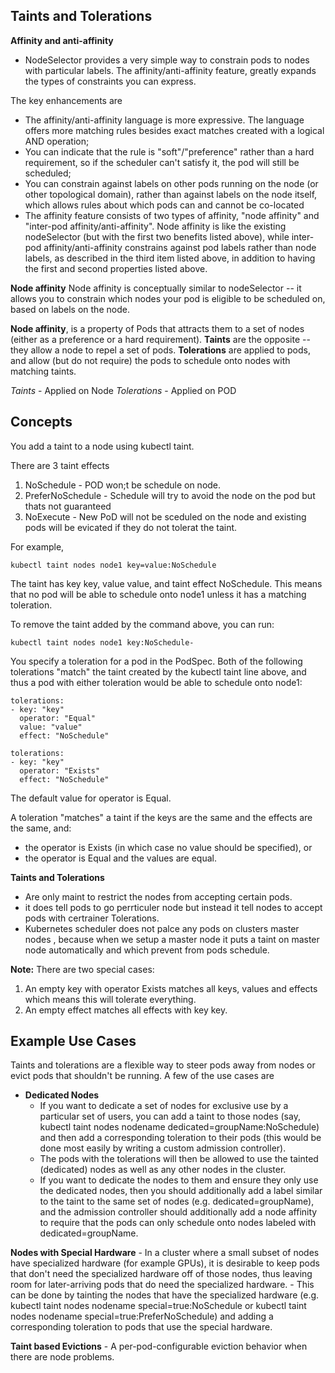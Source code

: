 ## Taints and Tolerations

**Affinity and anti-affinity** 
- NodeSelector provides a very simple way to constrain pods to nodes with particular labels. The affinity/anti-affinity feature, greatly expands the types of constraints you can express. 

The key enhancements are

- The affinity/anti-affinity language is more expressive. The language offers more matching rules besides exact matches created with a logical AND operation;
- You can indicate that the rule is "soft"/"preference" rather than a hard requirement, so if the scheduler can't satisfy it, the pod will still be scheduled;
- You can constrain against labels on other pods running on the node (or other topological domain), rather than against labels on the node itself, which allows rules about which pods can and cannot be co-located
- The affinity feature consists of two types of affinity, "node affinity" and "inter-pod affinity/anti-affinity". Node affinity is like the existing nodeSelector (but with the first two benefits listed above), while inter-pod affinity/anti-affinity constrains against pod labels rather than node labels, as described in the third item listed above, in addition to having the first and second properties listed above.

**Node affinity**
Node affinity is conceptually similar to nodeSelector -- it allows you to constrain which nodes your pod is eligible to be scheduled on, based on labels on the node.


**Node affinity**, is a property of Pods that attracts them to a set of nodes (either as a preference or a hard requirement). **Taints** are the opposite -- they allow a node to repel a set of pods.
**Tolerations** are applied to pods, and allow (but do not require) the pods to schedule onto nodes with matching taints.

*Taints* - Applied on Node
*Tolerations* - Applied on POD

## Concepts

You add a taint to a node using kubectl taint. 

There are 3 taint effects
1. NoSchedule - POD won;t be schedule on node. 
2. PreferNoSchedule - Schedule will try to avoid the node on the pod but thats not guaranteed 
3. NoExecute - New PoD will not be sceduled on the node and existing pods will be evicated if they do not tolerat the taint.

For example,
```
kubectl taint nodes node1 key=value:NoSchedule
```

The taint has key key, value value, and taint effect NoSchedule. This means that no pod will be able to schedule onto node1 unless it has a matching toleration.

To remove the taint added by the command above, you can run:
```
kubectl taint nodes node1 key:NoSchedule-
```

You specify a toleration for a pod in the PodSpec. 
Both of the following tolerations "match" the taint created by the kubectl taint line above, and thus a pod with either toleration would be able to schedule onto node1:
```
tolerations:
- key: "key"
  operator: "Equal"
  value: "value"
  effect: "NoSchedule"
```

```
tolerations:
- key: "key"
  operator: "Exists"
  effect: "NoSchedule"
```  

The default value for operator is Equal.

A toleration "matches" a taint if the keys are the same and the effects are the same, and:
- the operator is Exists (in which case no value should be specified), or
- the operator is Equal and the values are equal.

**Taints and Tolerations** 
- Are only maint to restrict the nodes from accepting certain pods.
- it does tell pods to go perrticuler node but instead it tell nodes to accept pods with certrainer Tolerations. 
- Kubernetes scheduler does not palce any pods on clusters master nodes , because when we setup a master node it puts a taint on master node automatically and which prevent from pods schedule. 

**Note:**
There are two special cases:

1. An empty key with operator Exists matches all keys, values and effects which means this will tolerate everything.
2. An empty effect matches all effects with key key.


## Example Use Cases ## 
Taints and tolerations are a flexible way to steer pods away from nodes or evict pods that shouldn't be running. A few of the use cases are

- **Dedicated Nodes** 
    - If you want to dedicate a set of nodes for exclusive use by a particular set of users, you can add a taint to those nodes (say, kubectl taint nodes nodename dedicated=groupName:NoSchedule) and then add a corresponding toleration to their pods (this would be done most easily by writing a custom admission controller). 
    - The pods with the tolerations will then be allowed to use the tainted (dedicated) nodes as well as any other nodes in the cluster. 
    - If you want to dedicate the nodes to them and ensure they only use the dedicated nodes, then you should additionally add a label similar to the taint to the same set of nodes (e.g. dedicated=groupName), and the admission controller should additionally add a node affinity to require that the pods can only schedule onto nodes labeled with dedicated=groupName.

**Nodes with Special Hardware**
    -  In a cluster where a small subset of nodes have specialized hardware (for example GPUs), it is desirable to keep pods that don't need the specialized hardware off of those nodes, thus leaving room for later-arriving pods that do need the specialized hardware. 
    - This can be done by tainting the nodes that have the specialized hardware (e.g. kubectl taint nodes nodename special=true:NoSchedule or kubectl taint nodes nodename special=true:PreferNoSchedule) and adding a corresponding toleration to pods that use the special hardware. 

**Taint based Evictions** 
    - A per-pod-configurable eviction behavior when there are node problems.